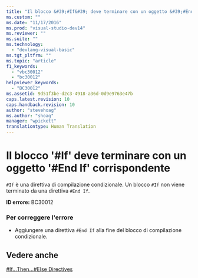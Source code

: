 ```yaml
---
title: "Il blocco &#39;#If&#39; deve terminare con un oggetto &#39;#End If&#39; corrispondente | Microsoft Docs"
ms.custom: ""
ms.date: "11/17/2016"
ms.prod: "visual-studio-dev14"
ms.reviewer: ""
ms.suite: ""
ms.technology: 
  - "devlang-visual-basic"
ms.tgt_pltfrm: ""
ms.topic: "article"
f1_keywords: 
  - "vbc30012"
  - "bc30012"
helpviewer_keywords: 
  - "BC30012"
ms.assetid: 9d51f3be-d2c3-4918-a36d-0d9e9763e47b
caps.latest.revision: 10
caps.handback.revision: 10
author: "stevehoag"
ms.author: "shoag"
manager: "wpickett"
translationtype: Human Translation
---
```

# Il blocco &#39;#If&#39; deve terminare con un oggetto &#39;#End If&#39; corrispondente
`#If` è una direttiva di compilazione condizionale. Un blocco `#If` non viene terminato da una direttiva `#End If`.  
  
 **ID errore:** BC30012  
  
### Per correggere l'errore  
  
-   Aggiungere una direttiva `#End If` alla fine del blocco di compilazione condizionale.  
  
## Vedere anche  
 [\#If...Then...\#Else Directives](../../visual-basic/language-reference/directives/if-then-else-directives.md)